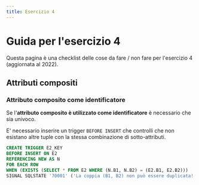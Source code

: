```yaml
---
title: Esercizio 4
---
```


# Guida per l'esercizio 4

Questa pagina è una checklist delle cose da fare / non fare per l'esercizio 4 (aggiornata al 2022).

## Attributi compositi

### Attributo composito come identificatore

Se l'**attributo composito è utilizzato come identificatore** è necessario che sia univoco.

E' necessario inserire un trigger `BEFORE INSERT` che controlli che non esistano altre tuple con la stessa combinazione di sotto-attributi.

```sql
CREATE TRIGGER E2_KEY
BEFORE INSERT ON E2
REFERENCING NEW AS N
FOR EACH ROW
WHEN (EXISTS (SELECT * FROM E2 WHERE (N.B1, N.B2) = (E2.B1, E2.B2)))
SIGNAL SQLSTATE '70001' ('La coppia (B1, B2) non può essere duplicata!');
```
